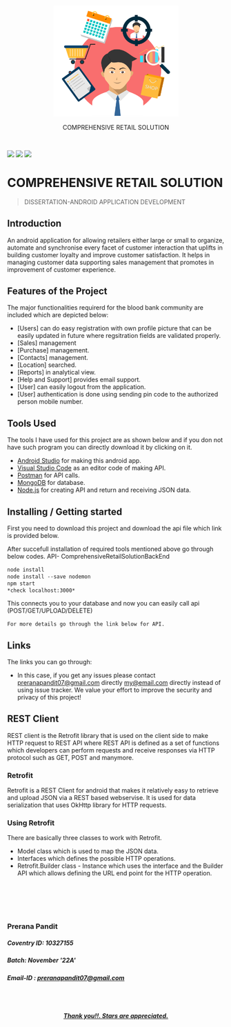 <p align="center"><img src="https://github.com/PreranaPandit/ComprehensiveRetailSolution/blob/master/logo.png" width="290"></p>
<p align="center">COMPREHENSIVE RETAIL SOLUTION</p>


 <br>

![](https://img.shields.io/github/tag/PreranaPandit/Node-Rest-Daraz.svg) 
![](https://img.shields.io/github/issues/PreranaPandit/Node-Rest-Daraz.svg)
![](https://img.shields.io/github/stars/PreranaPandit/Node-Rest-Daraz.svg) 


# COMPREHENSIVE RETAIL SOLUTION
> DISSERTATION-ANDROID APPLICATION DEVELOPMENT

## Introduction

An android application for allowing retailers either large or small to organize, automate and synchronise every facet of customer interaction that uplifts in building customer loyalty and improve customer satisfaction. It helps in managing customer data supporting sales management that promotes in improvement of customer experience. 
## Features of the Project

The major functionalities requirerd for the blood bank community are included which are depicted below:

- [Users] can do easy registration with own profile picture that can be easily updated in future where regsitration fields are validated properly.
- [Sales] management
- [Purchase] management.
- [Contacts] management.
- [Location] searched.
- [Reports] in analytical view.
- [Help and Support] provides email support.
- [User] can easily logout from the application.
- [User] authentication is done using sending pin code to the authorized person mobile number.


## Tools Used

The tools I have used for this project are as shown below and if you don not have such program you can directly download it by clicking on it.
   
- [Android Studio](https://android-studio.en.uptodown.com/windows) for making this android app. 
- [Visual Studio Code](https://code.visualstudio.com/) as an editor code of making API.
- [Postman](https://www.getpostman.com/downloads/) for API calls.
- [MongoDB](https://www.mongodb.com/download-center) for database.
- [Node.js](https://nodejs.org/en/download/) for creating API and return and receiving JSON data.


## Installing / Getting started

First you need to download this project and download the api file which link is provided below. 

After succefull installation of required tools mentioned above go through below codes.
API- ComprehensiveRetailSolutionBackEnd 
```shell
node install
node install --save nodemon
npm start
*check localhost:3000*
```

This connects you to your database and now you can easily call api (POST/GET/UPLOAD/DELETE)

```shell
For more details go through the link below for API.
```

## Links

The links you can go through:


                
  - In this case, if you get any issues please contact preranapandit07@gmail.com directly
    my@email.com directly instead of using issue tracker. We value your effort
    to improve the security and privacy of this project!


## REST Client

 REST client is the Retrofit library that is used on the client side to make HTTP request to REST API where REST API is defined as a set of functions which developers can perform requests and receive responses via HTTP protocol such as GET, POST and manymore.
 
### Retrofit

Retrofit is a REST Client for android that makes it relatively easy to retrieve and upload JSON via a REST based webservise. It is used for data serialization that uses OkHttp library for HTTP requests.

### Using Retrofit

There are basically three classes to work with Retrofit.

- Model class which is used to map the JSON data.
- Interfaces which defines the possible HTTP operations.
- Retrofit.Builder class - Instance which uses the interface and the Builder API which allows defining the URL end point for the HTTP operation.





<br>
<br>


<br>
<br>

### Prerana Pandit
##### Coventry ID: 10327155
##### Batch: November '22A'
##### Email-ID : preranapandit07@gmail.com

<br>
<br>


<p align="center"><b><u><i> Thank you!!. Stars are appreciated. </i></u></b><p>
